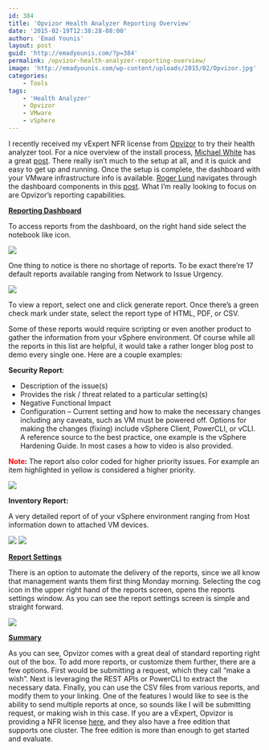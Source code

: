 ```yaml
---
id: 384
title: 'Opvizor Health Analyzer Reporting Overview'
date: '2015-02-19T12:38:28-08:00'
author: 'Emad Younis'
layout: post
guid: 'http://emadyounis.com/?p=384'
permalink: /opvizor-health-analyzer-reporting-overview/
image: 'http://emadyounis.com/wp-content/uploads/2015/02/Opvizor.jpg'
categories:
    - Tools
tags:
    - 'Health Analyzer'
    - Opvizor
    - VMware
    - vSphere
---
```


I recently received my vExpert NFR license from [Opvizor](http://www.opvizor.com/) to try their health analyzer tool. For a nice overview of the install process, [Michael White](https://twitter.com/mwVme) has a great [post](http://notesfrommwhite.net/2015/02/14/getting-opvizor-working-and-is-it-interesting-or-what/). There really isn’t much to the setup at all, and it is quick and easy to get up and running. Once the setup is complete, the dashboard with your VMware infrastructure info is available. [Roger Lund](https://twitter.com/rogerlund) navigates through the dashboard components in this [post](http://vbrainstorm.com/opvizor-inside-the-dashboard/). What I’m really looking to focus on are Opvizor’s reporting capabilities.

<span style="text-decoration: underline;">**Reporting Dashboard**</span>

To access reports from the dashboard, on the right hand side select the notebook like icon.

[![](https://younise.github.io/assets/img/2015/02/2015-02-17_18-16-59.jpg?resize=630%2C298)](https://younise.github.io/assets/img/2015/02/2015-02-17_18-16-59.jpg)

One thing to notice is there no shortage of reports. To be exact there’re 17 default reports available ranging from Network to Issue Urgency.

[![](https://younise.github.io/assets/img/2015/02/Reporting-2.jpg?resize=749%2C551)](https://younise.github.io/assets/img/2015/02/Reporting-2.jpg)

To view a report, select one and click generate report. Once there’s a green check mark under state, select the report type of HTML, PDF, or CSV.

Some of these reports would require scripting or even another product to gather the information from your vSphere environment. Of course while all the reports in this list are helpful, it would take a rather longer blog post to demo every single one. Here are a couple examples:

**Security Report**:

- Description of the issue(s)
- Provides the risk / threat related to a particular setting(s)
- Negative Functional Impact
- Configuration – Current setting and how to make the necessary changes including any caveats, such as VM must be powered off. Options for making the changes (fixing) include vSphere Client, PowerCLI, or vCLI. A reference source to the best practice, one example is the vSphere Hardening Guide. In most cases a how to video is also provided.

**<span style="color: #ff0000;">Note</span>:** The report also color coded for higher priority issues. For example an item highlighted in yellow is considered a higher priority.

[![](https://younise.github.io/assets/img/2015/02/Security-Report.jpg?resize=1024%2C657)](https://younise.github.io/assets/img/2015/02/Security-Report.jpg)

**Inventory Report:**

A very detailed report of of your vSphere environment ranging from Host information down to attached VM devices.

[![](https://younise.github.io/assets/img/2015/02/New-Inventory-1.jpg?resize=1024%2C689)](https://younise.github.io/assets/img/2015/02/New-Inventory-1.jpg) [![](https://younise.github.io/assets/img/2015/02/New-Inventory-2.jpg?resize=1024%2C707)](https://younise.github.io/assets/img/2015/02/New-Inventory-2.jpg)

<span style="text-decoration: underline;">**Report Settings**</span>

There is an option to automate the delivery of the reports, since we all know that management wants them first thing Monday morning. Selecting the cog icon in the upper right hand of the reports screen, opens the reports settings window. As you can see the report settings screen is simple and straight forward.

[![](https://younise.github.io/assets/img/2015/02/Reporting-5.jpg?resize=750%2C550)](https://younise.github.io/assets/img/2015/02/Reporting-5.jpg)

<span style="text-decoration: underline;">**Summary**</span>

As you can see, Opvizor comes with a great deal of standard reporting right out of the box. To add more reports, or customize them further, there are a few options. First would be submitting a request, which they call “make a wish”. Next is leveraging the REST APIs or PowerCLI to extract the necessary data. Finally, you can use the CSV files from various reports, and modify them to your linking. One of the features I would like to see is the ability to send multiple reports at once, so sounds like I will be submitting request, or making wish in this case. If you are a vExpert, Opvizor is providing a NFR license [here](http://try.opvizor.com/vexpert/), and they also have a free edition that supports one cluster. The free edition is more than enough to get started and evaluate.
